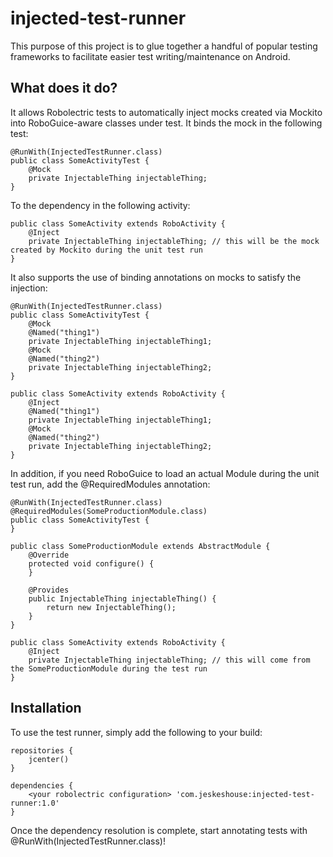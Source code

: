 injected-test-runner
====================
This purpose of this project is to glue together a handful of popular testing frameworks to facilitate easier test writing/maintenance on Android.

What does it do?
----------------
It allows Robolectric tests to automatically inject mocks created via Mockito into RoboGuice-aware classes under test.
It binds the mock in the following test:

    @RunWith(InjectedTestRunner.class)
    public class SomeActivityTest {
        @Mock
        private InjectableThing injectableThing;
    }
    
To the dependency in the following activity:

    public class SomeActivity extends RoboActivity {
        @Inject
        private InjectableThing injectableThing; // this will be the mock created by Mockito during the unit test run
    }
    
It also supports the use of binding annotations on mocks to satisfy the injection:

    @RunWith(InjectedTestRunner.class)
    public class SomeActivityTest {
        @Mock
        @Named("thing1")
        private InjectableThing injectableThing1;
        @Mock
        @Named("thing2")
        private InjectableThing injectableThing2;
    }
    
    public class SomeActivity extends RoboActivity {
        @Inject
        @Named("thing1")
        private InjectableThing injectableThing1;
        @Mock
        @Named("thing2")
        private InjectableThing injectableThing2;
    }
    
In addition, if you need RoboGuice to load an actual Module during the unit test run, add the @RequiredModules annotation:

    @RunWith(InjectedTestRunner.class)
    @RequiredModules(SomeProductionModule.class)
    public class SomeActivityTest {
    }
    
    public class SomeProductionModule extends AbstractModule {
        @Override
        protected void configure() {
        }
        
        @Provides
        public InjectableThing injectableThing() {
            return new InjectableThing();
        }
    }
    
    public class SomeActivity extends RoboActivity {
        @Inject
        private InjectableThing injectableThing; // this will come from the SomeProductionModule during the test run
    }
    
Installation
------------
To use the test runner, simply add the following to your build:

    repositories {
        jcenter()
    }
    
    dependencies {
        <your robolectric configuration> 'com.jeskeshouse:injected-test-runner:1.0'
    }
    
Once the dependency resolution is complete, start annotating tests with @RunWith(InjectedTestRunner.class)!